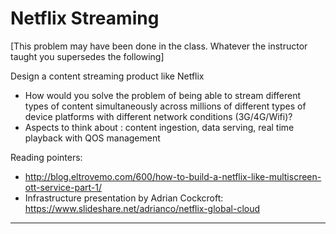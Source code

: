 # Netflix Streaming

[This problem may have been done in the class. Whatever the instructor taught you supersedes the following]

Design a content streaming product like Netflix

- How would you solve the problem of being able to stream different types of content simultaneously across millions of different types of device platforms with different network conditions (3G/4G/Wifi)?
- Aspects to think about : content ingestion, data serving, real time playback with QOS management

Reading pointers:

- http://blog.eltrovemo.com/600/how-to-build-a-netflix-like-multiscreen-ott-service-part-1/
- Infrastructure presentation by Adrian Cockcroft: https://www.slideshare.net/adrianco/netflix-global-cloud

---

